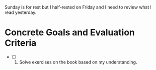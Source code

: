 <!-- 
For syntax, I'll organize it in a way that accords with actual need in a text file. 
For the others, I will find the root problem and solving ideas of each concept and try to formalize the ideas into the concepts. 
I'll try to explain before reading if I have already heard about it. If all I explained is contained in the way I imagined, I will skip that topic. 
If not, I will make a thought process that can naturally induce the information and memorize the process with mnemonic techniques.
-->
Sunday is for rest but I half-rested on Friday and I need to review what I read yesterday.

# Concrete Goals and Evaluation Criteria
<!-- 
1. Make it fun.
2. Make it specific, measurable, provable.
3. Make it last.
-->
- [ ] 1. Solve exercises on the book based on my understanding.
